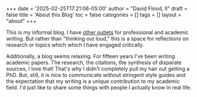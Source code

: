 +++
date = '2025-02-25T17:21:06-05:00'
author = "David Flood, II"
draft = false
title = 'About this Blog'
toc = false
categories = []
tags = []
layout = "about"
+++

This is my informal blog. I have [other outlets](https://davidaflood.com) for professional and academic writing. But rather than "thinking out loud," this is a space for reflections on research or topics which which I have engaged critically.

Additionally, a blog seems relaxing. For fifteen years I've been writing academic papers. The research, the citations, the synthesis of disparate sources, I love that! That's why I didn't completely pull my hair out getting a PhD. But, still, it is nice to communicate without stringent style guides and the expectation that my writing is a unique contribution to my academic field. I'd just like to share some things with people I actually know in real life.